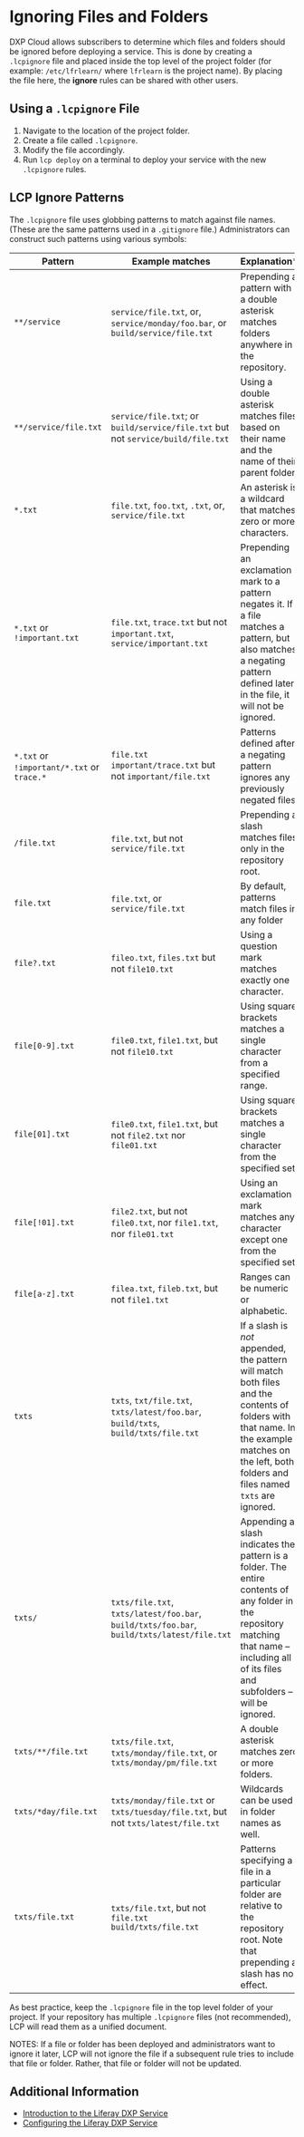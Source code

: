 # Ignoring Files and Folders

DXP Cloud allows subscribers to determine which files and folders should be ignored before deploying a service. This is done by creating a `.lcpignore` file and placed inside the top level of the project folder (for example: `/etc/lfrlearn/` where `lfrlearn` is the project name). By placing the file here, the **ignore** rules can be shared with other users.

## Using a `.lcpignore` File

1. Navigate to the location of the project folder.
1. Create a file called `.lcpignore`.
1. Modify the file accordingly.
1. Run `lcp deploy` on a terminal to deploy your service with the new `.lcpignore` rules.

## LCP Ignore Patterns

The `.lcpignore` file uses globbing patterns to match against file names. (These are the same patterns used in a `.gitignore` file.) Administrators can construct such patterns using various symbols:

| Pattern | Example matches | Explanation* |
| --- | --- | --- |
| `**/service` | `service/file.txt`, or, `service/monday/foo.bar`, or `build/service/file.txt` | Prepending a pattern with a double asterisk matches folders anywhere in the repository. |
| `**/service/file.txt` | `service/file.txt`; or `build/service/file.txt` but not `service/build/file.txt` | Using a double asterisk matches files based on their name and the name of their parent folder. |
| `*.txt` | `file.txt`, `foo.txt`, `.txt`, or, `service/file.txt` | An asterisk is a wildcard that matches zero or more characters. |
| `*.txt` or `!important.txt` | `file.txt`, `trace.txt` but not `important.txt`, `service/important.txt` |Prepending an exclamation mark to a pattern negates it. If a file matches a pattern, but also matches a negating pattern defined later in the file, it will not be ignored. |
| `*.txt` or `!important/*.txt` or `trace.*` | `file.txt` `important/trace.txt` but not `important/file.txt` | Patterns defined after a negating pattern ignores any previously negated files. |
| `/file.txt` | `file.txt`, but not `service/file.txt` | Prepending a slash matches files only in the repository root. |
| `file.txt` | `file.txt`, or `service/file.txt` | By default, patterns match files in any folder |
| `file?.txt` | `fileo.txt`, `files.txt` but not `file10.txt` | Using a question mark matches exactly one character. |
| `file[0-9].txt` | `file0.txt`, `file1.txt`, but not `file10.txt`| Using square brackets matches a single character from a specified range. |
| `file[01].txt` | `file0.txt`, `file1.txt`, but not `file2.txt` nor `file01.txt` | Using square brackets matches a single character from the specified set. |
| `file[!01].txt` | `file2.txt`, but not `file0.txt`, nor `file1.txt`, nor `file01.txt` | Using an exclamation mark matches any character except one from the specified set. |
| `file[a-z].txt` | `filea.txt`, `fileb.txt`, but not `file1.txt` | Ranges can be numeric or alphabetic. |
| `txts`| `txts`, `txt/file.txt`, `txts/latest/foo.bar`, `build/txts`, `build/txts/file.txt` | If a slash is *not* appended, the pattern will match both files and the contents of folders with that name. In the example matches on the left, both folders and files named `txts` are ignored. |
| `txts/` | `txts/file.txt`, `txts/latest/foo.bar`, `build/txts/foo.bar`, `build/txts/latest/file.txt` | Appending a slash indicates the pattern is a folder. The entire contents of any folder in the repository matching that name – including all of its files and subfolders – will be ignored. |
| `txts/**/file.txt` | `txts/file.txt`, `txts/monday/file.txt`, or `txts/monday/pm/file.txt` | A double asterisk matches zero or more folders. |
| `txts/*day/file.txt`| `txts/monday/file.txt` or `txts/tuesday/file.txt`, but not `txts/latest/file.txt` | Wildcards can be used in folder names as well. |
| `txts/file.txt` | `txts/file.txt`, but not `file.txt` `build/txts/file.txt` | Patterns specifying a file in a particular folder are relative to the repository root. Note that prepending a slash has no effect. |

As best practice, keep the `.lcpignore` file in the top level folder of your project. If your repository has multiple `.lcpignore` files (not recommended), LCP will read them as a unified document.

NOTES: If a file or folder has been deployed and administrators want to ignore it later, LCP will not ignore the file if a subsequent rule tries to include that file or folder. Rather, that file or folder will not be updated.

## Additional Information

* [Introduction to the Liferay DXP Service](../using-the-liferay-dxp-service/introduction-to-the-liferay-dxp-service.md)
* [Configuring the Liferay DXP Service](../using-the-liferay-dxp-service/configuring-the-liferay-dxp-service.md)
